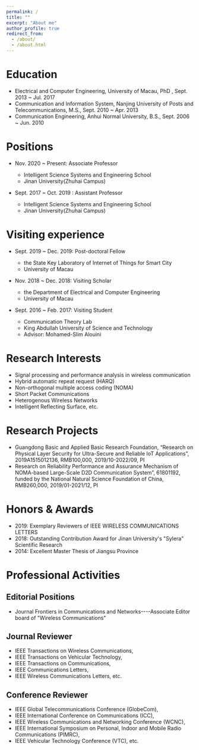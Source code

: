 ```yaml
---
permalink: /
title: ""
excerpt: "About me"
author_profile: true
redirect_from: 
  - /about/
  - /about.html
---
```


Education
======
* Electrical and Computer Engineering, University of Macau, PhD , Sept. 2013 ~ Jul. 2017 
* Communication and Information System, Nanjing University of Posts and Telecommunications, M.S.,  Sept. 2010 ~ Apr. 2013 
* Communication Engineering, Anhui Normal University, B.S., Sept. 2006 ~ Jun. 2010 

Positions
======
* Nov. 2020 ~ Present: Associate Professor
  * Intelligent Science Systems and Engineering School
  * Jinan University(Zhuhai Campus) 
  
* Sept. 2017 ~ Oct. 2019 : Assistant Professor
  * Intelligent Science Systems and Engineering School
  * Jinan University(Zhuhai Campus)
  

Visiting experience
======
* Sept. 2019 ~ Dec. 2019: Post-doctoral Fellow
  * the State Key Laboratory of Internet of Things for Smart City
  * University of Macau

* Nov. 2018 ~ Dec. 2018: Visiting Scholar
  * the Department of Electrical and Computer Engineering
  * University of Macau
  
* Sept. 2016 ~ Feb. 2017: Visiting Student
  * Communication Theory Lab
  * King Abdullah University of Science and Technology
  * Advisor: Mohamed-Slim Alouini

Research Interests
======
* Signal processing and performance analysis in wireless communication
* Hybrid automatic repeat request (HARQ)
* Non-orthogonal multiple access coding (NOMA)
* Short Packet Communications
* Heterogenous Wireless Networks
* Intelligent Reflecting Surface, etc.

Research Projects
======
* Guangdong Basic and Applied Basic Research Foundation, “Research on Physical Layer Security for Ultra-Secure and Reliable IoT Applications”, 2019A1515012136, RMB100,000, 2019/10-2022/09, PI
* Research on Reliability Performance and Assurance Mechanism of NOMA-based Large-Scale D2D Communication System”, 61801192, funded by the National Natural Science Foundation of China, RMB260,000, 2019/01-2021/12, PI


Honors & Awards
======
* 2019: Exemplary Reviewers of IEEE WIRELESS COMMUNICATIONS LETTERS
* 2018: Outstanding Contribution Award for Jinan University's "Sylera" Scientific Research
* 2014: Excellent Master Thesis of Jiangsu Province


Professional Activities
======

Editorial Positions
------
* Journal Frontiers in Communications and Networks----Associate Editor board of "Wireless Communications"

Journal Reviewer
------
* IEEE Transactions on Wireless Communications,
* IEEE Transactions on Vehicular Technology,
* IEEE Transactions on Communications,
* IEEE Communications Letters,
* IEEE Wireless Communications Letters, etc.

Conference Reviewer
------
* IEEE Global Telecommunications Conference (GlobeCom),
* IEEE International Conference on Communications (ICC),
* IEEE Wireless Communications and Networking Conference (WCNC),
* IEEE International Symposium on Personal, Indoor and Mobile Radio Communications (PIMRC),
* IEEE Vehicular Technology Conference (VTC), etc.


